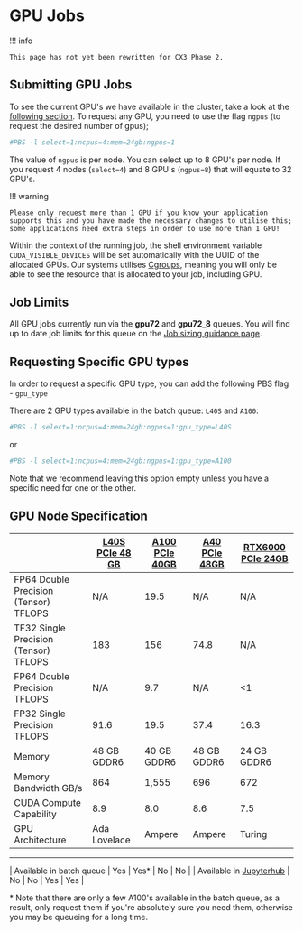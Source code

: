 # GPU Jobs

!!! info

    This page has not yet been rewritten for CX3 Phase 2.

## Submitting GPU Jobs
To see the current GPU's we have available in the cluster, take a look at the [following section](#gpu-node-specification). To request any GPU, you need to use the flag `ngpus` (to request the desired number of gpus);

```bash
#PBS -l select=1:ncpus=4:mem=24gb:ngpus=1
```

The value of `ngpus` is per node. You can select up to 8 GPU's per node. If you request 4 nodes (`select=4`) and 8 GPU's (`ngpus=8`) that will equate to 32 GPU's. 

!!! warning

    Please only request more than 1 GPU if you know your application supports this and you have made the necessary changes to utilise this; some applications need extra steps in order to use more than 1 GPU!
        
Within the context of the running job, the shell environment variable `CUDA_VISIBLE_DEVICES` will be set automatically with the UUID of the allocated GPUs. Our systems utilises [Cgroups](https://en.wikipedia.org/wiki/Cgroups), meaning you will only be able to see the resource that is allocated to your job, including GPU. 

## Job Limits
All GPU jobs currently run via the **gpu72** and **gpu72_8** queues. You will find up to date job limits for this queue on the [Job sizing guidance page](./job-sizing-guidance.md).

## Requesting Specific GPU types
In order to request a specific GPU type, you can add the following PBS flag - `gpu_type` 

There are 2 GPU types available in the batch queue: `L40S` and `A100`:
```bash
#PBS -l select=1:ncpus=4:mem=24gb:ngpus=1:gpu_type=L40S
```
or
```bash
#PBS -l select=1:ncpus=4:mem=24gb:ngpus=1:gpu_type=A100
```
Note that we recommend leaving this option empty unless you have a specific need for one or the other.

## GPU Node Specification

|  | [L40S PCIe 48 GB](https://resources.nvidia.com/en-us-l40s/l40s-datasheet-28413) | [A100 PCIe 40GB](https://www.nvidia.com/content/dam/en-zz/Solutions/Data-Center/a100/pdf/nvidia-a100-datasheet.pdf) | [A40 PCIe 48GB](https://images.nvidia.com/content/Solutions/data-center/a40/nvidia-a40-datasheet.pdf) | [RTX6000 PCIe 24GB](https://www.nvidia.com/content/dam/en-zz/Solutions/design-visualization/quadro-product-literature/quadro-rtx-6000-us-nvidia-704093-r4-web.pdf) |
| -------- | -------- | -------- | -------- | -------- |
| FP64 Double Precision (Tensor) TFLOPS | N/A | 19.5  | N/A | N/A |
| TF32 Single Precision (Tensor) TFLOPS | 183  | 156  | 74.8 | N/A |
| FP64 Double Precision TFLOPS | N/A | 9.7  | N/A | <1 |
| FP32 Single Precision TFLOPS | 91.6 | 19.5 | 37.4 | 16.3 |
| Memory | 48 GB GDDR6 | 40 GB GDDR6 | 48 GB GDDR6 | 24 GB GDDR6 |
| Memory Bandwidth GB/s | 864 | 1,555 | 696 | 672 |
| CUDA Compute Capability | 8.9 | 8.0 | 8.6 | 7.5 |
| GPU Architecture | Ada Lovelace | Ampere | Ampere | Turing |
---
| Available in batch queue | Yes | Yes\* | No | No |
| Available in [Jupyterhub](https://jupyterhub-11.rcs.ic.ac.uk/) | No | No | Yes | Yes |

\* Note that there are only a few A100's available in the batch queue, as a result, only request them if you're absolutely sure you need them, otherwise you may be queueing for a long time.
